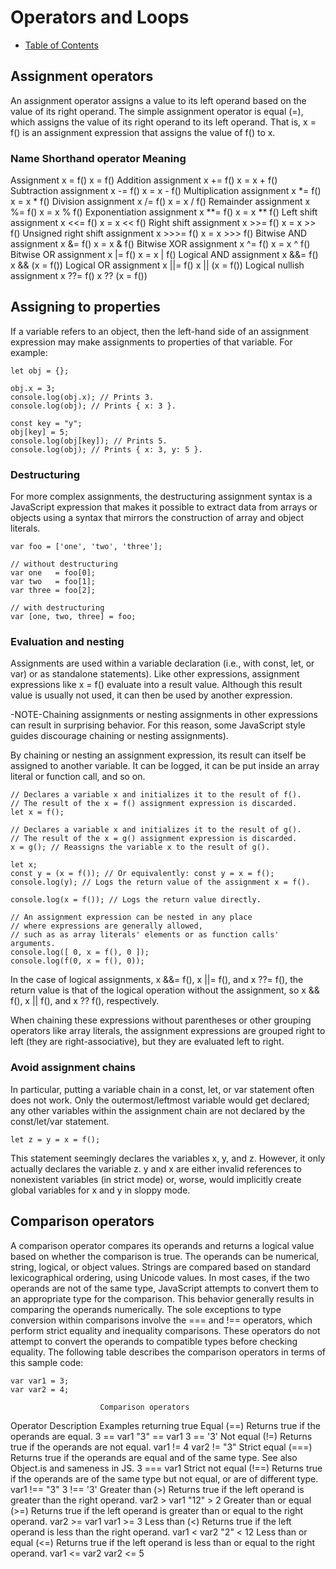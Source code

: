 # Operators and Loops
- [Table of Contents](README.md)

## Assignment operators
An assignment operator assigns a value to its left operand based on the value of its right operand. The simple assignment operator is equal (=), which assigns the value of its right operand to its left operand. That is, x = f() is an assignment expression that assigns the value of f() to x. 

### Name	                Shorthand operator	        Meaning
Assignment	                 x = f()	                x = f()
Addition assignment	         x += f()	            x = x + f()
Subtraction assignment	     x -= f()	            x = x - f()
Multiplication assignment	 x *= f()	            x = x * f()
Division assignment	         x /= f()	            x = x / f()
Remainder assignment	     x %= f()	            x = x % f()
Exponentiation assignment	 x **= f()	            x = x ** f()
Left shift assignment	     x <<= f()	            x = x << f()
Right shift assignment	     x >>= f()	            x = x >> f()
Unsigned right shift assignment	x >>>= f()	        x = x >>> f()
Bitwise AND assignment	     x &= f()	            x = x & f()
Bitwise XOR assignment	     x ^= f()	            x = x ^ f()
Bitwise OR assignment	     x |= f()	            x = x | f()
Logical AND assignment	     x &&= f()	            x && (x = f())
Logical OR assignment	     x ||= f()	            x || (x = f())
Logical nullish assignment	 x ??= f()	            x ?? (x = f())

## Assigning to properties
If a variable refers to an object, then the left-hand side of an assignment expression may make assignments to properties of that variable. For example: 

    let obj = {};

    obj.x = 3;
    console.log(obj.x); // Prints 3.
    console.log(obj); // Prints { x: 3 }.

    const key = "y";
    obj[key] = 5;
    console.log(obj[key]); // Prints 5.
    console.log(obj); // Prints { x: 3, y: 5 }.

### Destructuring
For more complex assignments, the destructuring assignment syntax is a JavaScript expression that makes it possible to extract data from arrays or objects using a syntax that mirrors the construction of array and object literals.

    var foo = ['one', 'two', 'three'];

    // without destructuring
    var one   = foo[0];
    var two   = foo[1];
    var three = foo[2];

    // with destructuring
    var [one, two, three] = foo;

### Evaluation and nesting
Assignments are used within a variable declaration (i.e., with const, let, or var) or as standalone statements). Like other expressions, assignment expressions like x = f() evaluate into a result value. Although this result value is usually not used, it can then be used by another expression. 

-NOTE-Chaining assignments or nesting assignments in other expressions can result in surprising behavior. For this reason, some JavaScript style guides discourage chaining or nesting assignments).

By chaining or nesting an assignment expression, its result can itself be assigned to another variable. It can be logged, it can be put inside an array literal or function call, and so on.

    // Declares a variable x and initializes it to the result of f().
    // The result of the x = f() assignment expression is discarded.
    let x = f();

    // Declares a variable x and initializes it to the result of g().
    // The result of the x = g() assignment expression is discarded.
    x = g(); // Reassigns the variable x to the result of g().

    let x;
    const y = (x = f()); // Or equivalently: const y = x = f();
    console.log(y); // Logs the return value of the assignment x = f().

    console.log(x = f()); // Logs the return value directly.

    // An assignment expression can be nested in any place
    // where expressions are generally allowed,
    // such as as array literals' elements or as function calls' arguments.
    console.log([ 0, x = f(), 0 ]);
    console.log(f(0, x = f(), 0));

In the case of logical assignments, x &&= f(), x ||= f(), and x ??= f(), the return value is that of the logical operation without the assignment, so x && f(), x || f(), and x ?? f(), respectively.

When chaining these expressions without parentheses or other grouping operators like array literals, the assignment expressions are grouped right to left (they are right-associative), but they are evaluated left to right.

### Avoid assignment chains
In particular, putting a variable chain in a const, let, or var statement often does not work. Only the outermost/leftmost variable would get declared; any other variables within the assignment chain are not declared by the const/let/var statement. 

    let z = y = x = f();

This statement seemingly declares the variables x, y, and z. However, it only actually declares the variable z. y and x are either invalid references to nonexistent variables (in strict mode) or, worse, would implicitly create global variables for x and y in sloppy mode.

## Comparison operators
A comparison operator compares its operands and returns a logical value based on whether the comparison is true. The operands can be numerical, string, logical, or object values. Strings are compared based on standard lexicographical ordering, using Unicode values. In most cases, if the two operands are not of the same type, JavaScript attempts to convert them to an appropriate type for the comparison. This behavior generally results in comparing the operands numerically. The sole exceptions to type conversion within comparisons involve the === and !== operators, which perform strict equality and inequality comparisons. These operators do not attempt to convert the operands to compatible types before checking equality. The following table describes the comparison operators in terms of this sample code: 

    var var1 = 3;
    var var2 = 4;

                        Comparison operators
Operator	            Description	                                                                      Examples returning true
Equal (==)	            Returns true if the operands are equal.	                                                            3 == var1
                                                                                                                          "3" == var1
                                                                                                                            3 == '3'
Not equal (!=)	        Returns true if the operands are not equal.	                                                    var1 != 4
                                                                                                                        var2 != "3"
Strict equal (===)	    Returns true if the operands are equal and of the same type. See also Object.is and sameness in JS.	3 === var1
Strict not equal (!==)	Returns true if the operands are of the same type but not equal, or are of different type.	    var1 !== "3"
3 !== '3'
Greater than (>)	    Returns true if the left operand is greater than the right operand.	                             var2 > var1
                                                                                                                         "12" > 2
Greater than or equal (>=)	Returns true if the left operand is greater than or equal to the right operand.	             var2 >= var1
                                                                                                                         var1 >= 3
Less than (<)	         Returns true if the left operand is less than the right operand.	                             var1 < var2
                                                                                                                          "2" < 12
Less than or equal (<=)	 Returns true if the left operand is less than or equal to the right operand.	                 var1 <= var2
                                                                                                                         var2 <= 5   

